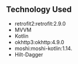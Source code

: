 
## Technology Used
* retrofit2:retrofit:2.9.0
* MVVM
* Kotlin
* okhttp3:okhttp:4.9.0
* moshi:moshi-kotlin:1.14.
* Hilt-Dagger 
